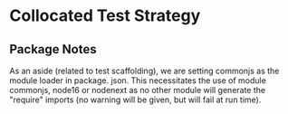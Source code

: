 # Collocated Test Strategy

## Package Notes

As an aside (related to test scaffolding), we are setting commonjs as the module loader in package.
json. This necessitates the use of module commonjs, node16 or nodenext as no other module will
generate the "require" imports (no warning will be given, but will fail at run time).
